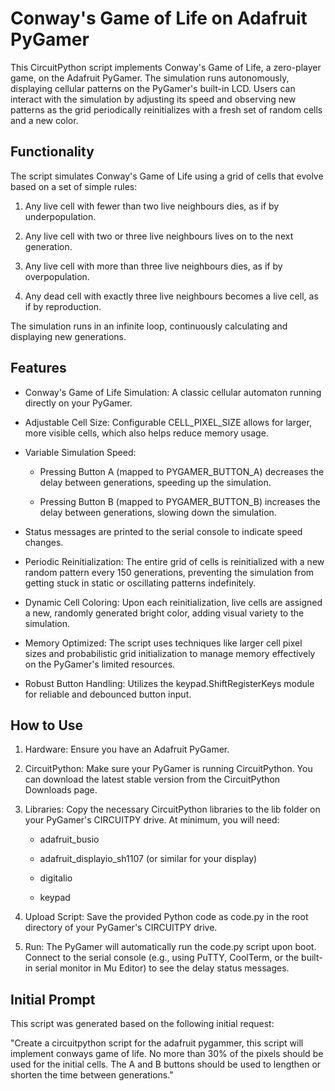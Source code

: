 # Conway's Game of Life on Adafruit PyGamer

This CircuitPython script implements Conway's Game of Life, a zero-player game, on the Adafruit PyGamer. The simulation runs autonomously, displaying cellular patterns on the PyGamer's built-in LCD. Users can interact with the simulation by adjusting its speed and observing new patterns as the grid periodically reinitializes with a fresh set of random cells and a new color.

## Functionality

The script simulates Conway's Game of Life using a grid of cells that evolve based on a set of simple rules:

1. Any live cell with fewer than two live neighbours dies, as if by underpopulation.

1. Any live cell with two or three live neighbours lives on to the next generation.

1. Any live cell with more than three live neighbours dies, as if by overpopulation.

1. Any dead cell with exactly three live neighbours becomes a live cell, as if by reproduction.

The simulation runs in an infinite loop, continuously calculating and displaying new generations.

## Features

- Conway's Game of Life Simulation: A classic cellular automaton running directly on your PyGamer.

- Adjustable Cell Size: Configurable CELL_PIXEL_SIZE allows for larger, more visible cells, which also helps reduce memory usage.

- Variable Simulation Speed:

  - Pressing Button A (mapped to PYGAMER_BUTTON_A) decreases the delay between generations, speeding up the simulation.

  - Pressing Button B (mapped to PYGAMER_BUTTON_B) increases the delay between generations, slowing down the simulation.

- Status messages are printed to the serial console to indicate speed changes.

- Periodic Reinitialization: The entire grid of cells is reinitialized with a new random pattern every 150 generations, preventing the simulation from getting stuck in static or oscillating patterns indefinitely.

- Dynamic Cell Coloring: Upon each reinitialization, live cells are assigned a new, randomly generated bright color, adding visual variety to the simulation.

- Memory Optimized: The script uses techniques like larger cell pixel sizes and probabilistic grid initialization to manage memory effectively on the PyGamer's limited resources.

- Robust Button Handling: Utilizes the keypad.ShiftRegisterKeys module for reliable and debounced button input.

## How to Use

1. Hardware: Ensure you have an Adafruit PyGamer.

1. CircuitPython: Make sure your PyGamer is running CircuitPython. You can download the latest stable version from the CircuitPython Downloads page.

1. Libraries: Copy the necessary CircuitPython libraries to the lib folder on your PyGamer's CIRCUITPY drive. At minimum, you will need:

   - adafruit_busio

   - adafruit_displayio_sh1107 (or similar for your display)

   - digitalio

   - keypad

1. Upload Script: Save the provided Python code as code.py in the root directory of your PyGamer's CIRCUITPY drive.

1. Run: The PyGamer will automatically run the code.py script upon boot. Connect to the serial console (e.g., using PuTTY, CoolTerm, or the built-in serial monitor in Mu Editor) to see the delay status messages.

## Initial Prompt

This script was generated based on the following initial request:

"Create a circuitpython script for the adafruit pygammer, this script will implement conways game of life. No more than 30% of the pixels should be used for the initial cells. The A and B buttons should be used to lengthen or shorten the time between generations."
